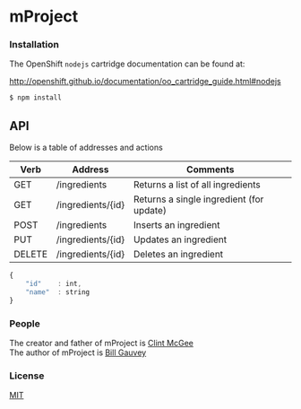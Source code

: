 
mProject
========

### Installation

The OpenShift `nodejs` cartridge documentation can be found at:

http://openshift.github.io/documentation/oo_cartridge_guide.html#nodejs

```bash
$ npm install
```


## API
Below is a table of addresses and actions  

| Verb  | Address               | Comments                                 |
|-------|-----------------------|------------------------------------------|
| GET   | /ingredients          | Returns a list of all ingredients        |
| GET   | /ingredients/{id}     | Returns a single ingredient (for update) |  
| POST  | /ingredients          | Inserts an ingredient                    |
| PUT   | /ingredients/{id}     | Updates an ingredient                    |
| DELETE| /ingredients/{id}     | Deletes an ingredient                    |

```js
{
    "id"    : int,
    "name"  : string
}
```

### People

The creator and father of mProject is [Clint McGee](https://github.com/clintmcgee)  
The author of mProject is [Bill Gauvey](https://github.com/bgauvey) 

### License

  [MIT](LICENSE)


